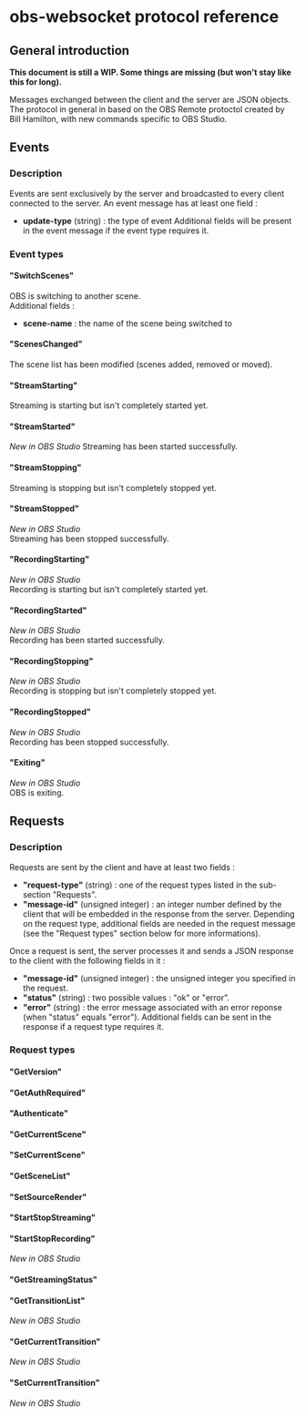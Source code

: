 obs-websocket protocol reference
================================

## General introduction
**This document is still a WIP. Some things are missing (but won't stay like this for long).**

Messages exchanged between the client and the server are JSON objects.
The protocol in general in based on the OBS Remote protoctol created by Bill Hamilton, with new commands specific to OBS Studio. 

## Events

### Description
Events are sent exclusively by the server and broadcasted to every client connected to the server.
An event message has at least one field :
- **update-type** (string) : the type of event
Additional fields will be present in the event message if the event type requires it.

### Event types
#### "SwitchScenes" 
OBS is switching to another scene.  
Additional fields :
- **scene-name** : the name of the scene being switched to

#### "ScenesChanged"
The scene list has been modified (scenes added, removed or moved).

#### "StreamStarting"
Streaming is starting but isn't completely started yet.

#### "StreamStarted"
*New in OBS Studio*
Streaming has been started successfully.

#### "StreamStopping"
Streaming is stopping but isn't completely stopped yet.

#### "StreamStopped"
*New in OBS Studio*  
Streaming has been stopped successfully.

#### "RecordingStarting"
*New in OBS Studio*  
Recording is starting but isn't completely started yet.

#### "RecordingStarted"
*New in OBS Studio*  
Recording has been started successfully.

#### "RecordingStopping"
*New in OBS Studio*  
Recording is stopping but isn't completely stopped yet.

#### "RecordingStopped"
*New in OBS Studio*  
Recording has been stopped successfully.

#### "Exiting"
*New in OBS Studio*  
OBS is exiting.

## Requests

### Description
Requests are sent by the client and have at least two fields :
- **"request-type"** (string) : one of the request types listed in the sub-section "Requests".
- **"message-id"** (unsigned integer) : an integer number defined by the client that will be embedded in the response from the server.
Depending on the request type, additional fields are needed in the request message (see the "Request types" section below for more informations).

Once a request is sent, the server processes it and sends a JSON response to the client with the following fields in it :
- **"message-id"** (unsigned integer) : the unsigned integer you specified in the request.
- **"status"** (string) : two possible values : "ok" or "error".
- **"error"** (string) : the error message associated with an error reponse (when "status" equals "error").
Additional fields can be sent in the response if a request type requires it.

### Request types
#### "GetVersion"
#### "GetAuthRequired"
#### "Authenticate"
#### "GetCurrentScene"
#### "SetCurrentScene"
#### "GetSceneList"
#### "SetSourceRender"
#### "StartStopStreaming"
#### "StartStopRecording"
*New in OBS Studio*
#### "GetStreamingStatus"
#### "GetTransitionList"
*New in OBS Studio*
#### "GetCurrentTransition"
*New in OBS Studio*
#### "SetCurrentTransition"
*New in OBS Studio*